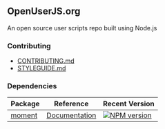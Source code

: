 ## OpenUserJS.org

An open source user scripts repo built using Node.js

### Contributing

* [CONTRIBUTING.md][contributing]
* [STYLEGUIDE.md][styleguide]

### Dependencies

Package | Reference | Recent Version
--- | --- | ---
[moment][momentGHUrl] | [Documentation][momentDOCUrl] | [![NPM version][momentNPMVersionImage]][momentNpmUrl]


[momentGHUrl]: https://github.com/moment/moment
[momentDOCUrl]: http://momentjs.com/docs/
[momentNPMUrl]: https://npmjs.org/package/moment
[momentNPMVersionImage]: http://img.shields.io/npm/v/moment.svg?style=flat

[styleguide]: STYLEGUIDE
[contributing]: CONTRIBUTING
